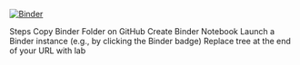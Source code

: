 [![Binder](https://mybinder.org/badge_logo.svg)](https://mybinder.org/v2/gh/pradyjswl/TagAuditor/main)

Steps
Copy Binder Folder on GitHub
Create Binder Notebook
Launch a Binder instance (e.g., by clicking the Binder badge)
Replace tree at the end of your URL with lab
